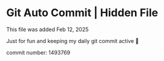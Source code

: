 # Git Auto Commit | Hidden File

This file was added Feb 12, 2025

Just for fun and keeping my daily git commit active 🤪

commit number: 1493769
